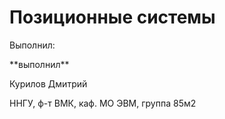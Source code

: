 Позиционные системы
=================================
<dl>
  <d>Выполнил:</d>
</dl>
**выполнил**
  
Курилов Дмитрий<dt>
ННГУ, ф-т ВМК, каф. МО ЭВМ, группа 85м2</dt>

